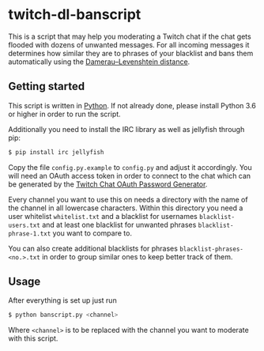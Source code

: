# twitch-dl-banscript
This is a script that may help you moderating a Twitch chat if the chat gets flooded with dozens of unwanted messages.
For all incoming messages it determines how similar they are to phrases of your blacklist and bans them automatically using the [Damerau–Levenshtein distance](https://en.wikipedia.org/wiki/Damerau%E2%80%93Levenshtein_distance).

## Getting started
This script is written in [Python](https://www.python.org/). If not already done, please install Python 3.6 or higher in order to run the script.

Additionally you need to install the IRC library as well as jellyfish through pip:

```sh
$ pip install irc jellyfish
```

Copy the file `config.py.example` to `config.py` and adjust it accordingly. You will need an OAuth access token in order to connect to the chat which can be generated by the [Twitch Chat OAuth Password Generator](https://twitchapps.com/tmi/).

Every channel you want to use this on needs a directory with the name of the channel in all lowercase characters. Within this directory you need a user whitelist `whitelist.txt` and a blacklist for usernames `blacklist-users.txt` and at least one blacklist for unwanted phrases `blacklist-phrase-1.txt` you want to compare to.

You can also create additional blacklists for phrases `blacklist-phrases-<no.>.txt` in order to group similar ones to keep better track of them.

## Usage
After everything is set up just run
```sh
$ python banscript.py <channel>
```
Where `<channel>` is to be replaced with the channel you want to moderate with this script.
